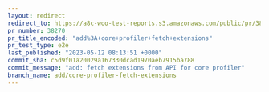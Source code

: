 ```yaml
---
layout: redirect
redirect_to: https://a8c-woo-test-reports.s3.amazonaws.com/public/pr/38270/e2e/index.html
pr_number: 38270
pr_title_encoded: "add%3A+core+profiler+fetch+extensions"
pr_test_type: e2e
last_published: "2023-05-12 08:13:51 +0000"
commit_sha: c5d9f01a20029a167330dcad1970aeb7915ba788
commit_message: "add: fetch extensions from API for core profiler"
branch_name: add/core-profiler-fetch-extensions
---
```

